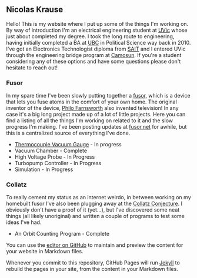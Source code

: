 ## Nicolas Krause

Hello! This is my website where I put up some of the things I'm working on. By way of introduction I'm an electrical engineering student at [UVic](https://www.uvic.ca/engineering/ece/current/undergraduate/electrical/index.php) whose just about completed my degree. I took the long route to engineering, having initially completed a BA at [UBC](www.ubc.ca) in Political Science way back in 2010. I've got an Electronics Technologist diploma from [SAIT](https://www.sait.ca/programs-and-courses/diplomas/electronics-engineering-technology) and I entered UVic through the engineering bridge program at [Camosun](http://camosun.ca/learn/programs/engineering-bridge/admission-requirements/electrical.html). If you're a student considering any of these options and have some questions please don't hesitate to reach out!  


### Fusor
In my spare time I've been slowly putting together a [fusor](https://fusor.net/), which is a device that lets you fuse atoms in the comfort of your own home. The original inventor of the device, [Philo Farnsworth](https://en.wikipedia.org/wiki/Philo_Farnsworth) also invented television! In any case it's a big long project made up of a lot of little projects. Here you can find a listing of all the things I'm working on related to it and the slow progress I'm making. I've been posting updates at [fusor.net](https://fusor.net/board/) for awhile, but this is a centralized source of everything I've done. 
* [Thermocouple Vacuum Gauge](https://fuzzybunnys.github.io/Thermocouple-Gauge-Sensor/) - In progress
* Vacuum Chamber - Complete
* High Voltage Probe - In Progress
* Turbopump Controller - In Progress
* Simulation - In Progress

### Collatz
To really cement my status as an internet weirdo, in between working on my homebuilt fusor I've also been plugging away at the [Collatz Conjecture](https://en.wikipedia.org/wiki/Collatz_conjecture). I obviously don't have a proof of it (yet...), but I've discovered some neat things (all likely unoriginal) and written a couple of programs to test some ideas I've had.
* An Orbit Counting Program - Complete

You can use the [editor on GitHub](https://github.com/FuzzyBunnys/Website/edit/gh-pages/index.md) to maintain and preview the content for your website in Markdown files.

Whenever you commit to this repository, GitHub Pages will run [Jekyll](https://jekyllrb.com/) to rebuild the pages in your site, from the content in your Markdown files.

